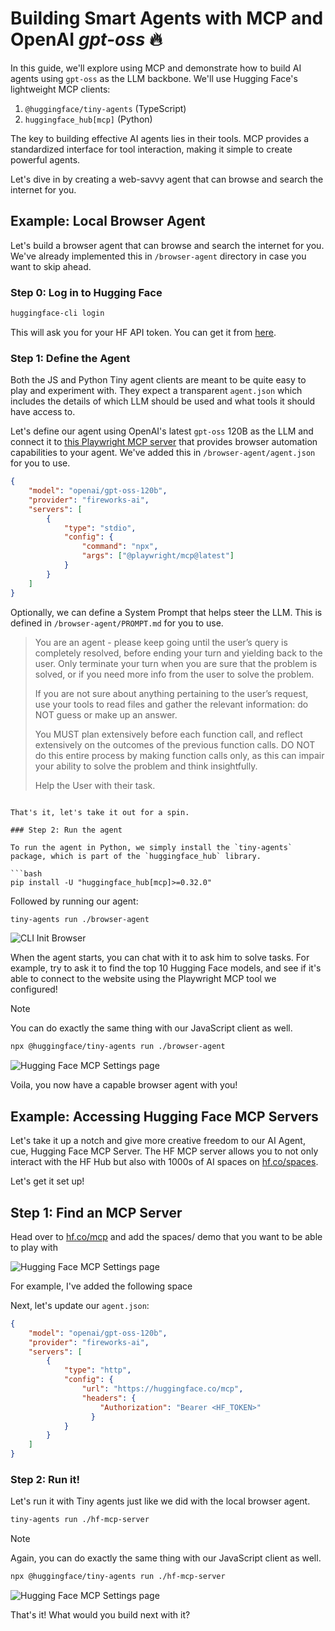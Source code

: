 # Building Smart Agents with MCP and OpenAI *gpt-oss* 🔥

In this guide, we'll explore using MCP and demonstrate how to build AI agents using `gpt-oss` as the LLM backbone. We'll use Hugging Face's lightweight MCP clients:

1. `@huggingface/tiny-agents` (TypeScript)
2. `huggingface_hub[mcp]` (Python)

The key to building effective AI agents lies in their tools. MCP provides a standardized interface for tool interaction, making it simple to create powerful agents. 

Let's dive in by creating a web-savvy agent that can browse and search the internet for you.

## **Example**: Local Browser Agent

Let's build a browser agent that can browse and search the internet for you. We've already implemented this in `/browser-agent` directory in case you want to skip ahead.

### Step 0: Log in to Hugging Face

```bash
huggingface-cli login
```

This will ask you for your HF API token. You can get it from [here](https://huggingface.co/settings/tokens).

### Step 1: Define the Agent

Both the JS and Python Tiny agent clients are meant to be quite easy to play and experiment with. They expect a transparent `agent.json` which includes the details of which LLM should be used and what tools it should have access to.

Let's define our agent using OpenAI's latest `gpt-oss` 120B as the LLM and connect it to [this Playwright MCP server](https://github.com/microsoft/playwright-mcp) that provides browser automation capabilities to your agent. We've added this in `/browser-agent/agent.json` for you to use.

```json
{
	"model": "openai/gpt-oss-120b",
	"provider": "fireworks-ai",
	"servers": [
		{
			"type": "stdio",
			"config": {
				"command": "npx",
				"args": ["@playwright/mcp@latest"]
			}
		}
	]
}
```

Optionally, we can define a System Prompt that helps steer the LLM. This is defined in `/browser-agent/PROMPT.md` for you to use.

> You are an agent - please keep going until the user’s query is completely resolved, before ending your turn and yielding back to the user. Only terminate your turn when you are sure that the problem is solved, or if you need more info from the user to solve the problem.
> 
> If you are not sure about anything pertaining to the user’s request, use your tools to read files and gather the relevant information: do NOT guess or make up an answer.
> 
> You MUST plan extensively before each function call, and reflect extensively on the outcomes of the previous function calls. DO NOT do this entire process by making function calls only, as this can impair your ability to solve the problem and think insightfully.
> 
> Help the User with their task.
```

That's it, let's take it out for a spin.

### Step 2: Run the agent

To run the agent in Python, we simply install the `tiny-agents` package, which is part of the `huggingface_hub` library.

```bash
pip install -U "huggingface_hub[mcp]>=0.32.0"
```

Followed by running our agent:

```bash
tiny-agents run ./browser-agent
```

![CLI Init Browser](assets/init-browser.png)

When the agent starts, you can chat with it to ask him to solve tasks. For example, try to ask it to find the top 10 Hugging Face models, and see if it's able to connect to the website using the Playwright MCP tool we configured!

> [!NOTE]
> You can do exactly the same thing with our JavaScript client as well.
>
> ```bash
> npx @huggingface/tiny-agents run ./browser-agent
> ```

![Hugging Face MCP Settings page](assets/output-browser-agent.png)

Voila, you now have a capable browser agent with you!

## **Example**: Accessing Hugging Face MCP Servers

Let's take it up a notch and give more creative freedom to our AI Agent, cue, Hugging Face MCP Server. The HF MCP server allows you to not only interact with the HF Hub but also with 1000s of AI spaces on [hf.co/spaces](https://hf.co/spaces). 

Let's get it set up!

## Step 1: Find an MCP Server

Head over to [hf.co/mcp](https://hf.co/mcp) and add the spaces/ demo that you want to be able to play with

![Hugging Face MCP Settings page](assets/hf-mcp.png)

For example, I've added the following space 

Next, let's update our `agent.json`:

```json
{
	"model": "openai/gpt-oss-120b",
	"provider": "fireworks-ai",
	"servers": [
		{
			"type": "http",
			"config": {
				"url": "https://huggingface.co/mcp",
                "headers": {
                    "Authorization": "Bearer <HF_TOKEN>"
                  }
			}
		}
	]
}
```

### Step 2: Run it!

Let's run it with Tiny agents just like we did with the local browser agent.

```bash
tiny-agents run ./hf-mcp-server
```

> [!NOTE]
> Again, you can do exactly the same thing with our JavaScript client as well.
> 
> ```bash
> npx @huggingface/tiny-agents run ./hf-mcp-server
> ```

![Hugging Face MCP Settings page](assets/output-hf-server.png)

That's it! What would you build next with it?

